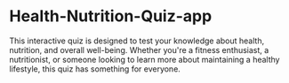 # Health-Nutrition-Quiz-app
This interactive quiz is designed to test your knowledge about health, nutrition, and overall well-being. Whether you're a fitness enthusiast, a nutritionist, or someone looking to learn more about maintaining a healthy lifestyle, this quiz has something for everyone.
